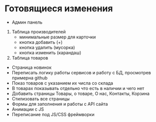 # Готовящиеся изменения
- Админ панель
1) Таблица производителей
	- минимальные размер для карточки
	- кнопка добавить	(+)
	- кнопка удалить	(мусорка)
	- кнопка изменить	(карандаш)
2) Таблица товаров
- Страница новинок
- Переписать логику работы сервисов и работу с БД, просмотрев примерна github
- Показ товаров с указанием их числа со склада
- В товарах показывать отдельно что есть в наличии и чего нет
- Добавить страницы Товары, о товаре, О нас, Контакты, Корзина
- Стилизовать все страницы
- Формы для заполнения и работы с API сайта
- Анимации с JS
- Переписание под JS/CSS фреймворки


